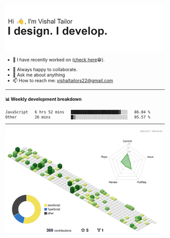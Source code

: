 ![Hi, I'm Vishal Tailor. I design. I develop.](https://github.com/vishaltailors/vishaltailors/blob/main/header.png?raw=true)

- 🔭 I have recently worked on ([check here](https://vishaltailor.com)😁).
<!-- - 🎦 Currently watching: JavaScript: The Hard Parts By Will Sentance. -->
- 👯 Always happy to collaborate.
- 💬 Ask me about anything
- 📫 How to reach me: <a href="mailto:vishaltailors22@gmail.com">vishaltailors22@gmail.com</a>

<hr /> 
<h4>📊 Weekly development breakdown</h4>
<!--START_SECTION:waka-->

```text
JavaScript   6 hrs 52 mins   █████████████████████▓░░░   86.04 %
Other        26 mins         █▒░░░░░░░░░░░░░░░░░░░░░░░   05.57 %
```

<!--END_SECTION:waka-->
<hr /> 

![](./profile-3d-contrib/profile-green-animate.svg)
